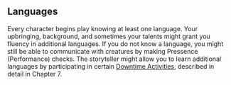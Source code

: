 ## Languages
Every character begins play knowing at least one language. Your upbringing,
background, and sometimes your talents might grant you fluency in additional
languages. If you do not know a language, you might still be able to communicate
with creatures by making Pressence (Performance) checks. The storyteller might
allow you to learn additional languages by participating in certain
[Downtime Activities](../07-PlayingTheGame.md#downtime-activities), described in
detail in Chapter 7.